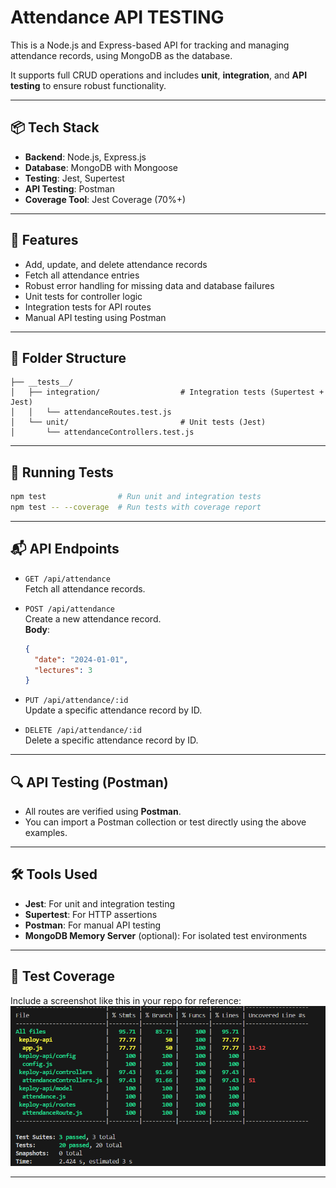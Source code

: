 # Attendance API TESTING

This is a Node.js and Express-based API for tracking and managing attendance records, using MongoDB as the database.

It supports full CRUD operations and includes **unit**, **integration**, and **API testing** to ensure robust functionality.

---

## 📦 Tech Stack

- **Backend**: Node.js, Express.js  
- **Database**: MongoDB with Mongoose  
- **Testing**: Jest, Supertest  
- **API Testing**: Postman  
- **Coverage Tool**: Jest Coverage (70%+)

---

## 🚀 Features

- Add, update, and delete attendance records  
- Fetch all attendance entries  
- Robust error handling for missing data and database failures  
- Unit tests for controller logic  
- Integration tests for API routes  
- Manual API testing using Postman

---

## 📂 Folder Structure

```
├── __tests__/
│   ├── integration/                  # Integration tests (Supertest + Jest)
│   │   └── attendanceRoutes.test.js
│   └── unit/                         # Unit tests (Jest)
│       └── attendanceControllers.test.js
```

---

## 🧪 Running Tests

```bash
npm test                # Run unit and integration tests
npm test -- --coverage  # Run tests with coverage report
```

---

## 📬 API Endpoints

- `GET /api/attendance`  
  Fetch all attendance records.

- `POST /api/attendance`  
  Create a new attendance record.  
  **Body**:
  ```json
  {
    "date": "2024-01-01",
    "lectures": 3
  }
  ```

- `PUT /api/attendance/:id`  
  Update a specific attendance record by ID.

- `DELETE /api/attendance/:id`  
  Delete a specific attendance record by ID.

---

## 🔍 API Testing (Postman)

- All routes are verified using **Postman**.  
- You can import a Postman collection or test directly using the above examples.

---

## 🛠️ Tools Used

- **Jest**: For unit and integration testing  
- **Supertest**: For HTTP assertions  
- **Postman**: For manual API testing  
- **MongoDB Memory Server** (optional): For isolated test environments

---

## 📸 Test Coverage

Include a screenshot like this in your repo for reference:  
![Coverage Example](./test-img/test-coverage.png)

---
